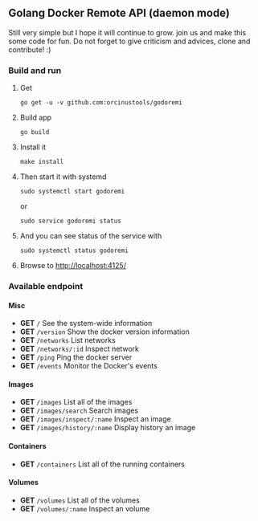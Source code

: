 ## Golang Docker Remote API (daemon mode)
Still very simple but I hope it will continue to grow. join us and make this some code for fun.
Do not forget to give criticism and advices, clone and contribute! :)

### Build and run
1. Get
    ```
    go get -u -v github.com:orcinustools/godoremi
    ```
2. Build app
    ```
    go build
    ```
3. Install it
    ```
    make install
    ```
4. Then start it with systemd
    ```
    sudo systemctl start godoremi
    ```
    or
    ```
    sudo service godoremi status
    ```
5. And you can see status of the service with
    ```
    sudo systemctl status godoremi
    ```
6. Browse to [http://localhost:4125/](http://localhost:4125/)

### Available endpoint
#### Misc
- **GET** `/` See the system-wide information
- **GET** `/version` Show the docker version information
- **GET** `/networks` List networks
- **GET** `/networks/:id` Inspect network
- **GET** `/ping` Ping the docker server
- **GET** `/events` Monitor the Docker's events
#### Images
- **GET** `/images` List all of the images 
- **GET** `/images/search` Search images
- **GET** `/images/inspect/:name` Inspect an image
- **GET** `/images/history/:name` Display history an image
#### Containers
- **GET** `/containers` List all of the running containers
#### Volumes
- **GET** `/volumes` List all of the volumes
- **GET** `/volumes/:name` Inspect an volume